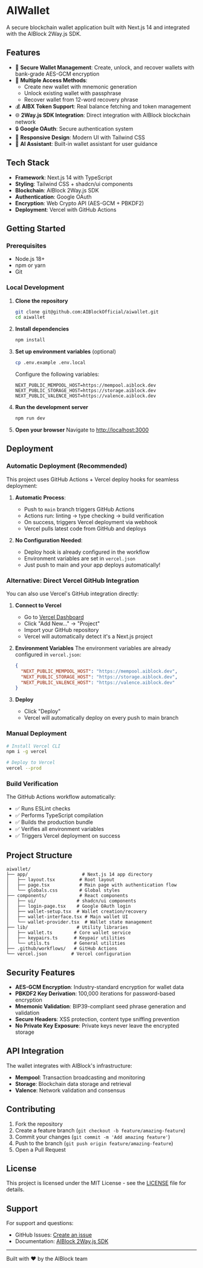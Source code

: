 # AIWallet

A secure blockchain wallet application built with Next.js 14 and integrated with the AIBlock 2Way.js SDK.

## Features

- 🔐 **Secure Wallet Management**: Create, unlock, and recover wallets with bank-grade AES-GCM encryption
- 🔑 **Multiple Access Methods**: 
  - Create new wallet with mnemonic generation
  - Unlock existing wallet with passphrase
  - Recover wallet from 12-word recovery phrase
- 💰 **AIBX Token Support**: Real balance fetching and token management
- 🌐 **2Way.js SDK Integration**: Direct integration with AIBlock blockchain network
- 🔒 **Google OAuth**: Secure authentication system
- 📱 **Responsive Design**: Modern UI with Tailwind CSS
- 🤖 **AI Assistant**: Built-in wallet assistant for user guidance

## Tech Stack

- **Framework**: Next.js 14 with TypeScript
- **Styling**: Tailwind CSS + shadcn/ui components
- **Blockchain**: AIBlock 2Way.js SDK
- **Authentication**: Google OAuth
- **Encryption**: Web Crypto API (AES-GCM + PBKDF2)
- **Deployment**: Vercel with GitHub Actions

## Getting Started

### Prerequisites

- Node.js 18+ 
- npm or yarn
- Git

### Local Development

1. **Clone the repository**
   ```bash
   git clone git@github.com:AIBlockOfficial/aiwallet.git
   cd aiwallet
   ```

2. **Install dependencies**
   ```bash
   npm install
   ```

3. **Set up environment variables** (optional)
   ```bash
   cp .env.example .env.local
   ```
   
   Configure the following variables:
   ```env
   NEXT_PUBLIC_MEMPOOL_HOST=https://mempool.aiblock.dev
   NEXT_PUBLIC_STORAGE_HOST=https://storage.aiblock.dev
   NEXT_PUBLIC_VALENCE_HOST=https://valence.aiblock.dev
   ```

4. **Run the development server**
   ```bash
   npm run dev
   ```

5. **Open your browser**
   Navigate to [http://localhost:3000](http://localhost:3000)

## Deployment

### Automatic Deployment (Recommended)

This project uses GitHub Actions + Vercel deploy hooks for seamless deployment:

1. **Automatic Process**:
   - Push to `main` branch triggers GitHub Actions
   - Actions run: linting → type checking → build verification
   - On success, triggers Vercel deployment via webhook
   - Vercel pulls latest code from GitHub and deploys

2. **No Configuration Needed**:
   - Deploy hook is already configured in the workflow
   - Environment variables are set in `vercel.json`
   - Just push to main and your app deploys automatically!

### Alternative: Direct Vercel GitHub Integration

You can also use Vercel's GitHub integration directly:

1. **Connect to Vercel**
   - Go to [Vercel Dashboard](https://vercel.com/dashboard)
   - Click "Add New..." → "Project"
   - Import your GitHub repository
   - Vercel will automatically detect it's a Next.js project

2. **Environment Variables**
   The environment variables are already configured in `vercel.json`:
   ```json
   {
     "NEXT_PUBLIC_MEMPOOL_HOST": "https://mempool.aiblock.dev",
     "NEXT_PUBLIC_STORAGE_HOST": "https://storage.aiblock.dev", 
     "NEXT_PUBLIC_VALENCE_HOST": "https://valence.aiblock.dev"
   }
   ```

3. **Deploy**
   - Click "Deploy"
   - Vercel will automatically deploy on every push to main branch

### Manual Deployment

```bash
# Install Vercel CLI
npm i -g vercel

# Deploy to Vercel  
vercel --prod
```

### Build Verification

The GitHub Actions workflow automatically:
- ✅ Runs ESLint checks
- ✅ Performs TypeScript compilation
- ✅ Builds the production bundle
- ✅ Verifies all environment variables
- ✅ Triggers Vercel deployment on success

## Project Structure

```
aiwallet/
├── app/                    # Next.js 14 app directory
│   ├── layout.tsx         # Root layout
│   ├── page.tsx           # Main page with authentication flow
│   └── globals.css        # Global styles
├── components/            # React components
│   ├── ui/               # shadcn/ui components
│   ├── login-page.tsx    # Google OAuth login
│   ├── wallet-setup.tsx  # Wallet creation/recovery
│   ├── wallet-interface.tsx # Main wallet UI
│   └── wallet-provider.tsx  # Wallet state management
├── lib/                  # Utility libraries
│   ├── wallet.ts        # Core wallet service
│   ├── keypairs.ts      # Keypair utilities
│   └── utils.ts         # General utilities
├── .github/workflows/   # GitHub Actions
└── vercel.json         # Vercel configuration
```

## Security Features

- **AES-GCM Encryption**: Industry-standard encryption for wallet data
- **PBKDF2 Key Derivation**: 100,000 iterations for password-based encryption
- **Mnemonic Validation**: BIP39-compliant seed phrase generation and validation
- **Secure Headers**: XSS protection, content type sniffing prevention
- **No Private Key Exposure**: Private keys never leave the encrypted storage

## API Integration

The wallet integrates with AIBlock's infrastructure:

- **Mempool**: Transaction broadcasting and monitoring
- **Storage**: Blockchain data storage and retrieval  
- **Valence**: Network validation and consensus

## Contributing

1. Fork the repository
2. Create a feature branch (`git checkout -b feature/amazing-feature`)
3. Commit your changes (`git commit -m 'Add amazing feature'`)
4. Push to the branch (`git push origin feature/amazing-feature`)
5. Open a Pull Request

## License

This project is licensed under the MIT License - see the [LICENSE](LICENSE) file for details.

## Support

For support and questions:
- GitHub Issues: [Create an issue](https://github.com/AIBlockOfficial/aiwallet/issues)
- Documentation: [AIBlock 2Way.js SDK](https://github.com/AIBlockOfficial/2Way.js)

---

Built with ❤️ by the AIBlock team

